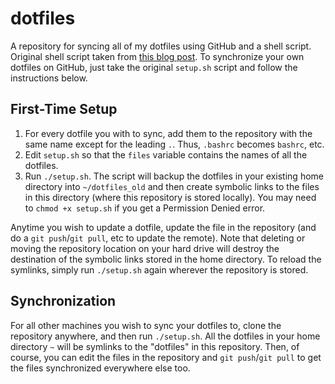 # dotfiles
A repository for syncing all of my dotfiles using GitHub and a shell script. Original shell script taken from [this blog post](https://blog.smalleycreative.com/tutorials/using-git-and-github-to-manage-your-dotfiles/). To synchronize your own dotfiles on GitHub, just take the original `setup.sh` script and follow the instructions below.

## First-Time Setup

 1. For every dotfile you with to sync, add them to the repository with the same name except for the leading `.`. Thus, `.bashrc` becomes `bashrc`, etc.
 2. Edit `setup.sh` so that the `files` variable contains the names of all the dotfiles.
 3. Run `./setup.sh`. The script will backup the dotfiles in your existing home directory into `~/dotfiles_old` and then create symbolic links to the files in this directory (where this repository is stored locally). You may need to `chmod +x setup.sh` if you get a Permission Denied error.

Anytime you wish to update a dotfile, update the file in the repository (and do a `git push`/`git pull`, etc to update the remote). Note that deleting or moving the repository location on your hard drive will destroy the destination of the symbolic links stored in the home directory. To reload the symlinks, simply run `./setup.sh` again wherever the repository is stored.

## Synchronization

For all other machines you wish to sync your dotfiles to, clone the repository anywhere, and then run `./setup.sh`. All the dotfiles in your home directory `~` will be symlinks to the "dotfiles" in this repository. Then, of course, you can edit the files in the repository and `git push`/`git pull` to get the files synchronized everywhere else too.
